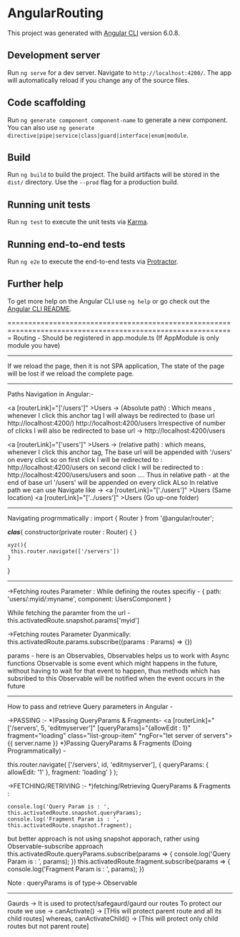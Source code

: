 # AngularRouting

This project was generated with [Angular CLI](https://github.com/angular/angular-cli) version 6.0.8.

## Development server

Run `ng serve` for a dev server. Navigate to `http://localhost:4200/`. The app will automatically reload if you change any of the source files.

## Code scaffolding

Run `ng generate component component-name` to generate a new component. You can also use `ng generate directive|pipe|service|class|guard|interface|enum|module`.

## Build

Run `ng build` to build the project. The build artifacts will be stored in the `dist/` directory. Use the `--prod` flag for a production build.

## Running unit tests

Run `ng test` to execute the unit tests via [Karma](https://karma-runner.github.io).

## Running end-to-end tests

Run `ng e2e` to execute the end-to-end tests via [Protractor](http://www.protractortest.org/).

## Further help

To get more help on the Angular CLI use `ng help` or go check out the [Angular CLI README](https://github.com/angular/angular-cli/blob/master/README.md).

=============================================================================================================
Routing - Should be registered in app.module.ts (If AppModule is only module you have)

-------------------------------------------------------------------------------------------------------------
If we reload the page, then it is not SPA application, The state of the page will be lost if we reload the
complete page.

-------------------------------------------------------------------------------------------------------------
Paths Navigation in Angular:-

<a [routerLink]="['/users']" >Users</a>  -> (Absolute path) : 
Which means , whenever I click this anchor tag I will always be redirected to (base url http://localhost:4200/) http://localhost:4200/users
Irrespective of number of clicks I will also be redirected to base url -> http://localhost:4200/users

<a [routerLink]="['users']" >Users</a>  -> (relative path) : 
which means, whenever I click this anchor tag, The base url will be appended with '/users' on every click
so on first click I will be redirected to : http://localhost:4200/users
on second click I will be redirected to : http://localhost:4200/users/users
and soon ....
Thus in relative path - at the end of base url '/users' will be appended on every click
ALso In relative path we can use Navigate like -> 
<a [routerLink]="['./users']" >Users</a> (Same location)
<a [routerLink]="['../users']" >Users</a> (Go up-one folder)

-------------------------------------------------------------------------------------------------------------
Navigating progrmmatically :
import { Router } from '@angular/router';

___clas___{
  constructor(private router : Router) { }
   
    xyz(){
     this.router.navigate(['/servers'])
    }
}


-------------------------------------------------------------------------------------------------------------
->Fetching routes Parameter :
While defining the routes specifiy -
{ path: 'users/:myid/:myname', component: UsersComponent }

While fetching the paramter from the url - 
this.activatedRoute.snapshot.params['myid']

->Fetching routes Parameter Dyanmically:
this.activatedRoute.params.subscribe((params : Params) => {})

params - here is an Observables, Observables helps us to work with Async functions
Observable is some event which might happens in the future, without having to wait for that event to happen, thus methods which has subsribed to this Observable will be notified when the event occurs in the future


-------------------------------------------------------------------------------------------------------------
How to pass and retrieve Query parameters in Angular -

->PASSING :-
*)Passing QueryParams & Fragments-
    <a [routerLink]="['/servers', 5, 'editmyserver']" 
      [queryParams]="{allowEdit : 1}"
      fragment="loading"
        class="list-group-item"
        *ngFor="let server of servers">
        {{ server.name }}
      </a>
*)Passing QueryParams & Fragments (Doing Programmatically) -

  this.router.navigate(
            ['/servers', id, 'editmyserver'],
            {
                queryParams: { allowEdit: '1' },
                fragment: 'loading'
            }
        );

->FETCHING/RETRIVING :-
*)fetching/Retrieving QueryParams & Fragments : 

    console.log('Query Param is : ', this.activatedRoute.snapshot.queryParams);
    console.log('Fragment Param is : ', this.activatedRoute.snapshot.fragment);

but better approach is not using snapshot apporach, rather using Observable-subscribe approach
    this.activatedRoute.queryParams.subscribe(params => {
      console.log('Query Param is : ', params);
    })
    this.activatedRoute.fragment.subscribe(params => {
      console.log('Fragment Param is : ', params);
    })

Note : queryParams is of type-> Observable


-------------------------------------------------------------------------------------------------------------
Gaurds -> It is used to protect/safegaurd/gaurd our routes
To protect our route we use -> canActivate() -> [THis will protect parent route and all its child routes]
whereas, canActivateChild() -> [This will protect only child routes but not parent route] 




